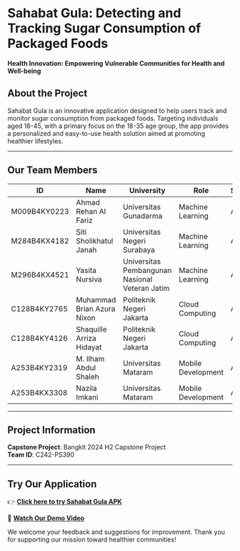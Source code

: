 # Sahabat Gula: Detecting and Tracking Sugar Consumption of Packaged Foods

**Health Innovation: Empowering Vulnerable Communities for Health and Well-being**

## About the Project
Sahabat Gula is an innovative application designed to help users track and monitor sugar consumption from packaged foods. Targeting individuals aged 18-45, with a primary focus on the 18-35 age group, the app provides a personalized and easy-to-use health solution aimed at promoting healthier lifestyles.

---

## Our Team Members

| ID                    | Name                       | University                                      | Role                 | Status  |
|----------------------|----------------------------|------------------------------------------------|----------------------|---------|
| M009B4KY0223         | Ahmad Rehan Al Fariz      | Universitas Gunadarma                          | Machine Learning     | Active  |
| M284B4KX4182         | Siti Sholikhatul Janah    | Universitas Negeri Surabaya                   | Machine Learning     | Active  |
| M296B4KX4521         | Yasita Nursiva            | Universitas Pembangunan Nasional Veteran Jatim | Machine Learning     | Active  |
| C128B4KY2765         | Muhammad Brian Azura Nixon| Politeknik Negeri Jakarta                     | Cloud Computing      | Active  |
| C128B4KY4126         | Shaquille Arriza Hidayat | Politeknik Negeri Jakarta                     | Cloud Computing      | Active  |
| A253B4KY2319         | M. Ilham Abdul Shaleh     | Universitas Mataram                            | Mobile Development   | Active  |
| A253B4KX3308         | Nazila Imkani             | Universitas Mataram                            | Mobile Development   | Active  |

---

## Project Information
**Capstone Project**: Bangkit 2024 H2 Capstone Project  
**Team ID**: C242-PS390

---

## Try Our Application
👉 **[Click here to try Sahabat Gula APK](https://drive.google.com/file/d/1mwwooEmMxU85k6IxS9L6MUs0kqUCAYpX/view?usp=drive_link)**  

🎥 **[Watch Our Demo Video](https://bit.ly/SahabatGulaDemoVideo)**  

We welcome your feedback and suggestions for improvement. Thank you for supporting our mission toward healthier communities!
